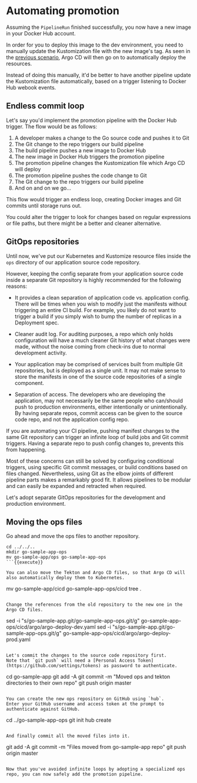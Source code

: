 # Automating promotion

Assuming the `PipelineRun` finished successfully, you now have a new image in your Docker Hub account.

In order for you to deploy this image to the dev environment, you need to manually update the Kustomization file with the new image's tag.
As seen in the [previous scenario](https://www.katacoda.com/springone-tour-2020-cicd/scenarios/4-argocd), Argo CD will then go on to automatically deploy the resources.

Instead of doing this manually, it'd be better to have another pipeline update the Kustomization file automatically, based on a trigger listening to Docker Hub webook events.

## Endless commit loop

Let's say you'd implement the promotion pipeline with the Docker Hub trigger.
The flow would be as follows:

1. A developer makes a change to the Go source code and pushes it to Git
1. The Git change to the repo triggers our build pipeline
1. The build pipeline pushes a new image to Docker Hub
1. The new image in Docker Hub triggers the promotion pipeline
1. The promotion pipeline changes the Kustomization file which Argo CD will deploy
1. The promotion pipeline pushes the code change to Git
1. The Git change to the repo triggers our build pipeline
1. And on and on we go...

This flow would trigger an endless loop, creating Docker images and Git commits until storage runs out.

You could alter the trigger to look for changes based on regular expressions or file paths, but there might be a better and cleaner alternative.

## GitOps repositories

Until now, we've put our Kubernetes and Kustomize resource files inside the `ops` directory of our application source code repository.

However, keeping the config separate from your application source code inside a separate Git repository is highly recommended for the following reasons:

- It provides a clean separation of application code vs. application config.
There will be times when you wish to modify just the manifests without triggering an entire CI build.
For example, you likely do not want to trigger a build if you simply wish to bump the number of replicas in a Deployment spec.

- Cleaner audit log. For auditing purposes, a repo which only holds configuration will have a much cleaner Git history of what changes were made, without the noise coming from check-ins due to normal development activity.

- Your application may be comprised of services built from multiple Git repositories, but is deployed as a single unit.
It may not make sense to store the manifests in one of the source code repositories of a single component.

- Separation of access.
The developers who are developing the application, may not necessarily be the same people who can/should push to production environments, either intentionally or unintentionally.
By having separate repos, commit access can be given to the source code repo, and not the application config repo.

If you are automating your CI pipeline, pushing manifest changes to the same Git repository can trigger an infinite loop of build jobs and Git commit triggers. Having a separate repo to push config changes to, prevents this from happening.

Most of these concerns can still be solved by configuring conditional triggers, using specific Git commit messages, or build conditions based on files changed.
Nevertheless, using Git as the elbow joints of different pipeline parts makes a remarkably good fit.
It allows pipelines to be modular and can easily be expanded and retracted when required.

Let's adopt separate GitOps repositories for the development and production environment.

## Moving the ops files

Go ahead and move the ops files to another repository.

```
cd ../../..
mkdir go-sample-app-ops
mv go-sample-app/ops go-sample-app-ops
```{{execute}}

You can also move the Tekton and Argo CD files, so that Argo CD will also automatically deploy them to Kubernetes.

```
mv go-sample-app/cicd go-sample-app-ops/cicd
tree .
```{{execute}}

Change the references from the old repository to the new one in the Argo CD files.

```
sed -i "s/go-sample-app.git/go-sample-app-ops.git/g" go-sample-app-ops/cicd/argo/argo-deploy-dev.yaml
sed -i "s/go-sample-app.git/go-sample-app-ops.git/g" go-sample-app-ops/cicd/argo/argo-deploy-prod.yaml
```{{execute}}

Let's commit the changes to the source code repository first.
Note that `git push` will need a [Personal Access Token](https://github.com/settings/tokens) as password to authenticate.

```
cd go-sample-app
git add -A
git commit -m "Moved ops and tekton directories to their own repo"
git push origin master
```{{execute}}

You can create the new ops repository on GitHub using `hub`.
Enter your GitHub username and access token at the prompt to authenticate against GitHub.

```
cd ../go-sample-app-ops
git init
hub create
```{{execute}}

And finally commit all the moved files into it.

```
git add -A
git commit -m "Files moved from go-sample-app repo"
git push origin master
```{{execute}}

Now that you've avoided infinite loops by adopting a specialized ops repo, you can now safely add the promotion pipeline.
